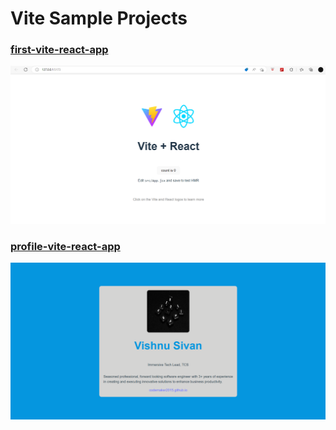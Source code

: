 Vite Sample Projects
====================

### [first-vite-react-app](first-vite-react-app/index.html)

![demo](screenshots/output1.png)

### [profile-vite-react-app](profile-vite-react-app/index.html)

![demo](screenshots/output2.png)
